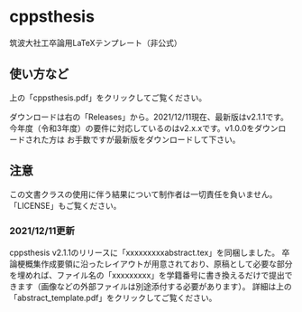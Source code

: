 # cppsthesis
筑波大社工卒論用LaTeXテンプレート（非公式）

## 使い方など
上の「cppsthesis.pdf」をクリックしてご覧ください。

ダウンロードは右の「Releases」から。2021/12/11現在、最新版はv2.1.1です。
今年度（令和3年度）の要件に対応しているのはv2.x.xです。v1.0.0をダウンロードされた方は
お手数ですが最新版をダウンロードして下さい。

## 注意
この文書クラスの使用に伴う結果について制作者は一切責任を負いません。
「LICENSE」もご覧ください。

### 2021/12/11更新
cppsthesis v2.1.1のリリースに「xxxxxxxxxabstract.tex」を同梱しました。
卒論梗概集作成要領に沿ったレイアウトが用意されており、原稿として必要な部分を埋めれば、ファイル名の「xxxxxxxxx」を学籍番号に書き換えるだけで提出できます（画像などの外部ファイルは別途添付する必要があります）。
詳細は上の「abstract_template.pdf」をクリックしてご覧ください。
